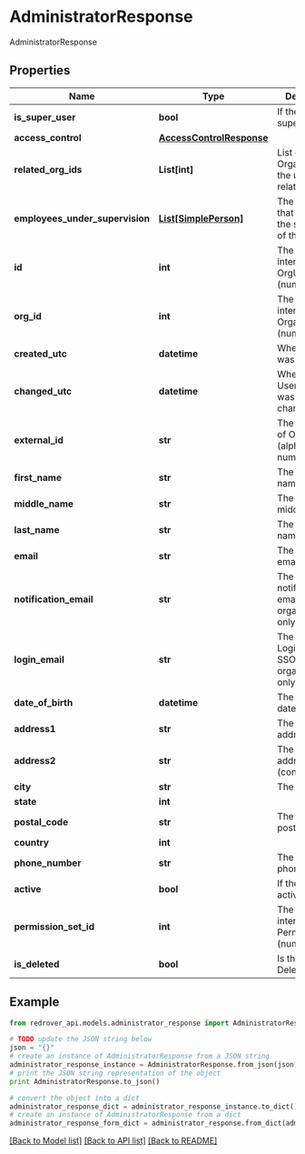 # AdministratorResponse

AdministratorResponse

## Properties

Name | Type | Description | Notes
------------ | ------------- | ------------- | -------------
**is_super_user** | **bool** | If the User is a super user | [optional] 
**access_control** | [**AccessControlResponse**](AccessControlResponse.md) |  | [optional] 
**related_org_ids** | **List[int]** | List of the OrganizationIds the user is related to | [optional] 
**employees_under_supervision** | [**List[SimplePerson]**](SimplePerson.md) | The Employees that are under the supervision of the Admin | [optional] 
**id** | **int** | The Red Rover internal Id of OrgUser (numeric) | [optional] 
**org_id** | **int** | The Red Rover internal Id of Organization (numeric) | [optional] 
**created_utc** | **datetime** | When the User was created | [optional] 
**changed_utc** | **datetime** | When the User&#39;s record was last changed | [optional] 
**external_id** | **str** | The external Id of OrgUser (alpha-numeric) | [optional] 
**first_name** | **str** | The User&#39;s first name | [optional] 
**middle_name** | **str** | The User&#39;s middle name | [optional] 
**last_name** | **str** | The User&#39;s last name | [optional] 
**email** | **str** | The User&#39;s email | [optional] 
**notification_email** | **str** | The User&#39;s notification email (for SSO organizations only) | [optional] 
**login_email** | **str** | The User&#39;s Login email (for SSO organizations only) | [optional] 
**date_of_birth** | **datetime** | The User&#39;s date of birth | [optional] 
**address1** | **str** | The User&#39;s address | [optional] 
**address2** | **str** | The User&#39;s address (continued) | [optional] 
**city** | **str** | The User&#39;s city | [optional] 
**state** | **int** |  | [optional] 
**postal_code** | **str** | The User&#39;s postal code | [optional] 
**country** | **int** |  | [optional] 
**phone_number** | **str** | The User&#39;s phone number | [optional] 
**active** | **bool** | If the user is active | [optional] 
**permission_set_id** | **int** | The Red Rover internal Id of PermissionSet (numeric) | [optional] 
**is_deleted** | **bool** | Is the User Deleted | [optional] 

## Example

```python
from redrover_api.models.administrator_response import AdministratorResponse

# TODO update the JSON string below
json = "{}"
# create an instance of AdministratorResponse from a JSON string
administrator_response_instance = AdministratorResponse.from_json(json)
# print the JSON string representation of the object
print AdministratorResponse.to_json()

# convert the object into a dict
administrator_response_dict = administrator_response_instance.to_dict()
# create an instance of AdministratorResponse from a dict
administrator_response_form_dict = administrator_response.from_dict(administrator_response_dict)
```
[[Back to Model list]](../README.md#documentation-for-models) [[Back to API list]](../README.md#documentation-for-api-endpoints) [[Back to README]](../README.md)


